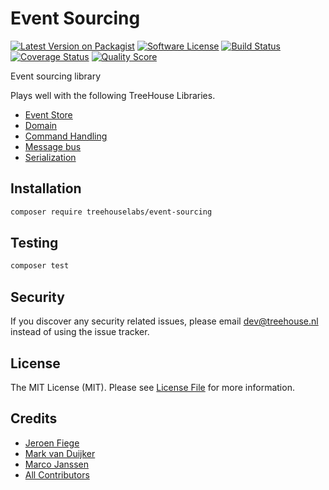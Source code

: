 # Event Sourcing

[![Latest Version on Packagist][ico-version]][link-packagist]
[![Software License][ico-license]](LICENSE.md)
[![Build Status][ico-travis]][link-travis]
[![Coverage Status][ico-scrutinizer]][link-scrutinizer]
[![Quality Score][ico-code-quality]][link-code-quality]

Event sourcing library

Plays well with the following TreeHouse Libraries.

* [Event Store][link-event-store]
* [Domain][link-domain]
* [Command Handling][link-command-handling]
* [Message bus][link-message-bus]
* [Serialization][link-serialization]

## Installation

```sh
composer require treehouselabs/event-sourcing
```


## Testing

```bash
composer test
```


## Security

If you discover any security related issues, please email dev@treehouse.nl instead of using the issue tracker.


## License

The MIT License (MIT). Please see [License File](LICENSE.md) for more information.


## Credits

- [Jeroen Fiege][link-fieg]
- [Mark van Duijker][link-mvanduijker]
- [Marco Janssen][link-marcojanssen]
- [All Contributors][link-contributors]


[ico-version]: https://img.shields.io/packagist/v/treehouselabs/event-sourcing.svg?style=flat-square
[ico-license]: https://img.shields.io/badge/license-MIT-brightgreen.svg?style=flat-square
[ico-travis]: https://img.shields.io/travis/treehouselabs/event-sourcing/master.svg?style=flat-square
[ico-scrutinizer]: https://img.shields.io/scrutinizer/coverage/g/treehouselabs/event-sourcing.svg?style=flat-square
[ico-code-quality]: https://img.shields.io/scrutinizer/g/treehouselabs/event-sourcing.svg?style=flat-square
[ico-downloads]: https://img.shields.io/packagist/dt/treehouselabs/event-sourcing.svg?style=flat-square

[link-packagist]: https://packagist.org/packages/treehouselabs/event-sourcing
[link-travis]: https://travis-ci.org/treehouselabs/event-sourcing
[link-scrutinizer]: https://scrutinizer-ci.com/g/treehouselabs/event-sourcing/code-structure
[link-code-quality]: https://scrutinizer-ci.com/g/treehouselabs/event-sourcing
[link-downloads]: https://packagist.org/packages/treehouselabs/event-sourcing
[link-author]: https://github.com/treehouselabs
[link-contributors]: ../../contributors
[link-fieg]: https://github.com/fieg
[link-mvanduijker]: https://github.com/mvanduijker
[link-marcojanssen]: https://github.com/marcojanssen

[link-event-store]: https://github.com/treehouselabs/event-store
[link-domain]: https://github.com/treehouselabs/domain
[link-serialization]: https://github.com/treehouselabs/serialization
[link-command-handling]: https://github.com/treehouselabs/command-handling
[link-message-bus]: https://github.com/treehouselabs/message-bus
